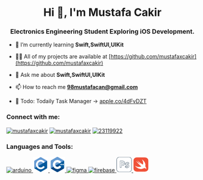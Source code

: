 <h1 align="center">Hi 👋, I'm Mustafa Cakir</h1>
<h3 align="center">Electronics Engineering Student Exploring iOS Development.</h3>

- 🌱 I’m currently learning **Swift,SwiftUI,UIKit**

- 👨‍💻 All of my projects are available at [https://github.com/mustafaxcakir](https://github.com/mustafaxcakir)

- 💬 Ask me about **Swift,SwiftUI,UIKit**

- 📫 How to reach me **98mustafacan@gmail.com**

- 📱 Todo: Todaily Task Manager -> [apple.co/4dFvDZT](apple.co/4dFvDZT)

<h3 align="left">Connect with me:</h3>
<p align="left">
<a href="https://twitter.com/mustafaxcakir" target="blank"><img align="center" src="https://raw.githubusercontent.com/rahuldkjain/github-profile-readme-generator/master/src/images/icons/Social/twitter.svg" alt="mustafaxcakir" height="30" width="40" /></a>
<a href="https://linkedin.com/in/mustafaxcakir" target="blank"><img align="center" src="https://raw.githubusercontent.com/rahuldkjain/github-profile-readme-generator/master/src/images/icons/Social/linked-in-alt.svg" alt="mustafaxcakir" height="30" width="40" /></a>
<a href="https://stackoverflow.com/users/23119922" target="blank"><img align="center" src="https://raw.githubusercontent.com/rahuldkjain/github-profile-readme-generator/master/src/images/icons/Social/stack-overflow.svg" alt="23119922" height="30" width="40" /></a>
</p>

<h3 align="left">Languages and Tools:</h3>
<p align="left"> <a href="https://www.arduino.cc/" target="_blank" rel="noreferrer"> <img src="https://cdn.worldvectorlogo.com/logos/arduino-1.svg" alt="arduino" width="40" height="40"/> </a> <a href="https://www.cprogramming.com/" target="_blank" rel="noreferrer"> <img src="https://raw.githubusercontent.com/devicons/devicon/master/icons/c/c-original.svg" alt="c" width="40" height="40"/> </a> <a href="https://www.w3schools.com/cpp/" target="_blank" rel="noreferrer"> <img src="https://raw.githubusercontent.com/devicons/devicon/master/icons/cplusplus/cplusplus-original.svg" alt="cplusplus" width="40" height="40"/> </a> <a href="https://www.figma.com/" target="_blank" rel="noreferrer"> <img src="https://www.vectorlogo.zone/logos/figma/figma-icon.svg" alt="figma" width="40" height="40"/> </a> <a href="https://firebase.google.com/" target="_blank" rel="noreferrer"> <img src="https://www.vectorlogo.zone/logos/firebase/firebase-icon.svg" alt="firebase" width="40" height="40"/> </a> <a href="https://www.photoshop.com/en" target="_blank" rel="noreferrer"> <img src="https://raw.githubusercontent.com/devicons/devicon/master/icons/photoshop/photoshop-line.svg" alt="photoshop" width="40" height="40"/> </a> <a href="https://developer.apple.com/swift/" target="_blank" rel="noreferrer"> <img src="https://raw.githubusercontent.com/devicons/devicon/master/icons/swift/swift-original.svg" alt="swift" width="40" height="40"/> </a> </p>
